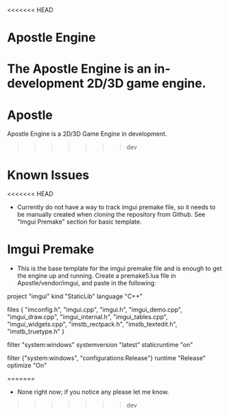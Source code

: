 <<<<<<< HEAD
# Apostle Engine
The Apostle Engine is an in-development 2D/3D game engine.
=======
# Apostle
Apostle Engine is a 2D/3D Game Engine in development.
>>>>>>> dev



# Known Issues
<<<<<<< HEAD
- Currently do not have a way to track imgui premake file, so it needs to be manually created when cloning the repository from Github. See "Imgui Premake" section for basic template.


# Imgui Premake
- This is the base template for the imgui premake file and is enough to get the engine up and running. Create a premake5.lua file in Apostle/vendor/imgui, and paste in the following:

project "imgui"
  kind "StaticLib"
  language "C++"

  files
  {
    "imconfig.h",
    "imgui.cpp",
    "imgui.h",
    "imgui_demo.cpp",
    "imgui_draw.cpp",
    "imgui_internal.h",
    "imgui_tables.cpp",
    "imgui_widgets.cpp",
    "imstb_rectpack.h",
    "imstb_textedit.h",
    "imstb_truetype.h"
  }

  filter "system:windows"
    systemversion "latest"
    staticruntime "on"

  filter {"system:windows", "configurations:Release"}
    runtime "Release"
    optimize "On"

=======
- None right now; if you notice any please let me know.
>>>>>>> dev

